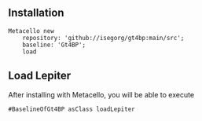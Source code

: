 
## Installation

```st
Metacello new
	repository: 'github://isegorg/gt4bp:main/src';
	baseline: 'Gt4BP';
	load
```

## Load Lepiter

After installing with Metacello, you will be able to execute

```
#BaselineOfGt4BP asClass loadLepiter
```
